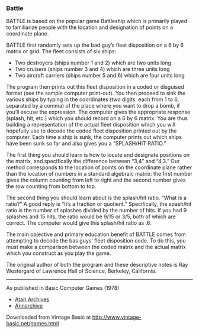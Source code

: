 ### Battle

BATTLE is based on the popular game Battleship which is primarily played to familiarize people with the location and designation of points on a coordinate plane.

BATTLE first randomly sets up the bad guy’s fleet disposition on a 6 by 6 matrix or grid. The fleet consists of six ships:
- Two destroyers (ships number 1 and 2) which are two units long
- Two cruisers (ships number 3 and 4) which are three units long
- Two aircraft carriers (ships number 5 and 6) which are four units long

The program then prints out this fleet disposition in a coded or disguised format (see the sample computer print-out). You then proceed to sink the various ships by typing in the coordinates (two digits. each from 1 to 6, separated by a comma) of the place where you want to drop a bomb, if you’ll excuse the expression. The computer gives the appropriate response (splash, hit, etc.) which you should record on a 6 by 6 matrix. You are thus building a representation of the actual fleet disposition which you will hopefully use to decode the coded fleet disposition printed out by the computer. Each time a ship is sunk, the computer prints out which ships have been sunk so far and also gives you a “SPLASH/HIT RATIO.”

The first thing you should learn is how to locate and designate positions on the matrix, and specifically the difference between “3,4” and “4,3.” Our method corresponds to the location of points on the coordinate plane rather than the location of numbers in a standard algebraic matrix: the first number gives the column counting from left to right and the second number gives the row counting from bottom to top.

The second thing you should learn about is the splash/hit ratio. “What is a ratio?” A good reply is “It’s a fraction or quotient.” Specifically, the spash/hit ratio is the number of splashes divided by the number of hits. If you had 9 splashes and 15 hits, the ratio would be 9/15 or 3/5, both of which are correct. The computer would give this splash/hit ratio as .6.

The main objective and primary education benefit of BATTLE comes from attempting to decode the bas guys’ fleet disposition code. To do this, you must make a comparison between the coded matrix and the actual matrix which you construct as you play the game.

The original author of both the program and these descriptive notes is Ray Westergard of Lawrence Hall of Science, Berkeley, California.

---

As published in Basic Computer Games (1978)
- [Atari Archives](https://www.atariarchives.org/basicgames/showpage.php?page=15)
- [Annarchive](https://annarchive.com/files/Basic_Computer_Games_Microcomputer_Edition.pdf#page=30)

Downloaded from Vintage Basic at
http://www.vintage-basic.net/games.html
